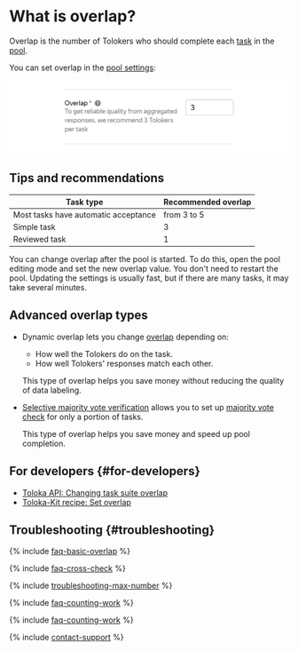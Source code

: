 # What is overlap?

Overlap is the number of Tolokers who should complete each [task](../../glossary.md#task) in the [pool](pool-edit.md).

You can set overlap in the [pool settings](pool-edit.md):

![](../_images/location-job/overlap.png)

## Tips and recommendations

| Task type                            | Recommended overlap |
|--------------------------------------|---------------------|
| Most tasks have automatic acceptance | from 3 to 5         |
| Simple task                          | 3                   |
| Reviewed task                        | 1                   |

You can change overlap after the pool is started. To do this, open the pool editing mode and set the new overlap value. You don't need to restart the pool. Updating the settings is usually fast, but if there are many tasks, it may take several minutes.

## Advanced overlap types

- Dynamic overlap lets you change [overlap](dynamic-overlap.md) depending on:

    - How well the Tolokers do on the task.
    - How well Tolokers' responses match each other.

    This type of overlap helps you save money without reducing the quality of data labeling.

- [Selective majority vote verification](selective-mvote.md) allows you to set up [majority vote check](mvote.md) for only a portion of tasks.

    This type of overlap helps you save money and speed up pool completion.

## For developers {#for-developers}

- [Toloka API: Changing task suite overlap](../../api/concepts/edit-overlap.md)
- [Toloka-Kit recipe: Set overlap](../../toloka-kit/recipes/set-overlap.md)

## Troubleshooting {#troubleshooting}

{% include [faq-basic-overlap](../_includes/faq/pool-setup/basic-overlap.md) %}

{% include [faq-cross-check](../_includes/faq/pool-setup/cross-check.md) %}

{% include [troubleshooting-max-number](../_includes/troubleshooting/pool-setup/max-number.md) %}

{% include [faq-counting-work](../_includes/faq/pool-setup/counting-work.md) %}

{% include [faq-counting-work](../_includes/faq/pool-setup/counting-work.md) %}

{% include [contact-support](../_includes/contact-support.md) %}